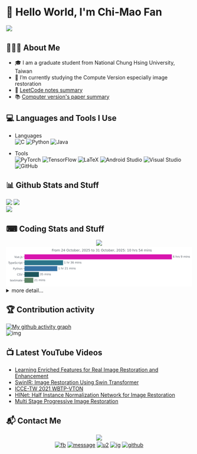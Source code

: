# 👋 Hello World, I'm Chi-Mao Fan 
![](https://komarev.com/ghpvc/?username=FanChiMao&color=blue&style=flat)  

## 👨🏻‍💻  About Me 
- 🎓 I am a graduate student from National Chung Hsing University, Taiwan  
- 🌱 I’m currently studying the Compute Version especially image restoration  
- 📘 [LeetCode notes summary](https://hypnotic-kingfisher-3ee.notion.site/LeetCode-fb26f4705745445f8c08293c9e3f3298)  
- 📚 [Computer version's paper summary](https://www.notion.so/Paper-2909ce6c58164715aae6802117f08402)  

## 💻  Languages and Tools I Use
- Languages  
  ![C](https://img.shields.io/badge/c-%2300599C.svg?style=for-the-badge&logo=c&logoColor=white) ![Python](https://img.shields.io/badge/python-3670A0?style=for-the-badge&logo=python&logoColor=ffdd54) ![Java](https://img.shields.io/badge/java-%23ED8B00.svg?style=for-the-badge&logo=java&logoColor=white)  

- Tools  
  ![PyTorch](https://img.shields.io/badge/PyTorch-%23EE4C2C.svg?style=for-the-badge&logo=PyTorch&logoColor=white) ![TensorFlow](https://img.shields.io/badge/TensorFlow-%23FF6F00.svg?style=for-the-badge&logo=TensorFlow&logoColor=white) ![LaTeX](https://img.shields.io/badge/latex-%23008080.svg?style=for-the-badge&logo=latex&logoColor=white) ![Android Studio](https://img.shields.io/badge/Android%20Studio-3DDC84.svg?style=for-the-badge&logo=android-studio&logoColor=white) ![Visual Studio](https://img.shields.io/badge/VisualStudio-5C2D91.svg?style=for-the-badge&logo=visual-studio&logoColor=white) ![GitHub](https://img.shields.io/badge/github-%23121011.svg?style=for-the-badge&logo=github&logoColor=white)  


## 📊 Github Stats and Stuff  
<div>
<img src="https://github-readme-stats.vercel.app/api?username=FanChiMao&show_icons=true&hide_border=true&&count_private=true&include_all_commits=true" />  
<img height="200em" src="https://media2.giphy.com/media/sIfpwpdOtjm45NrP4Q/giphy.gif?cid=790b7611541ee7426e591227db64e463ed9d640954745a33&rid=giphy.gif&ct=s">
</div>  

<img src="https://github-readme-stats.vercel.app/api/top-langs/?username=FanChiMao&hide=jupyter%20notebook&hide_border=true&layout=compact" />  

## ⌨ Coding Stats and Stuff  
<div align=center>  
<img height="200em" src="https://media3.giphy.com/media/0p9YX5Io6TTyqr6Amc/giphy.gif?cid=790b761109e27f8a3fe54e0e5d101460b07d0d37d3bd518e&rid=giphy.gif&ct=g" />  
</div>  
<img src="https://github.com/FanChiMao/FanChiMao/blob/main/images/stat.svg" alt="Avinal WakaTime Activity"/>  

<details>  
<summary>more detail...</summary>   

<!--START_SECTION:waka-->
**I'm a Night 🦉** 

```text
🌞 Morning    0 commits      ░░░░░░░░░░░░░░░░░░░░░░░░░   0.0% 
🌆 Daytime    300 commits    ██████████░░░░░░░░░░░░░░░   42.13% 
🌃 Evening    366 commits    ████████████░░░░░░░░░░░░░   51.4% 
🌙 Night      46 commits     █░░░░░░░░░░░░░░░░░░░░░░░░   6.46%

```
📅 **I'm Most Productive on Tuesday** 

```text
Monday       131 commits    ████░░░░░░░░░░░░░░░░░░░░░   18.4% 
Tuesday      248 commits    ████████░░░░░░░░░░░░░░░░░   34.83% 
Wednesday    84 commits     ███░░░░░░░░░░░░░░░░░░░░░░   11.8% 
Thursday     85 commits     ███░░░░░░░░░░░░░░░░░░░░░░   11.94% 
Friday       39 commits     █░░░░░░░░░░░░░░░░░░░░░░░░   5.48% 
Saturday     55 commits     ██░░░░░░░░░░░░░░░░░░░░░░░   7.72% 
Sunday       70 commits     ██░░░░░░░░░░░░░░░░░░░░░░░   9.83%

```


📊 **This Week I Spent My Time On** 

```text
💬 Programming Languages: 
Other                    49 hrs 12 mins      ███████████████████████░░   94.37% 
Python                   2 hrs 40 mins       █░░░░░░░░░░░░░░░░░░░░░░░░   5.14% 
CSV                      11 mins             ░░░░░░░░░░░░░░░░░░░░░░░░░   0.38% 
YAML                     2 mins              ░░░░░░░░░░░░░░░░░░░░░░░░░   0.08% 
Markdown                 0 secs              ░░░░░░░░░░░░░░░░░░░░░░░░░   0.03%

💻 Operating System: 
Windows                  52 hrs 9 mins       █████████████████████████   100.0%

```

**I Mostly Code in Python** 

```text
Python                   5 repos             ██████████░░░░░░░░░░░░░░░   41.67% 
Java                     2 repos             ████░░░░░░░░░░░░░░░░░░░░░   16.67% 
MATLAB                   2 repos             ████░░░░░░░░░░░░░░░░░░░░░   16.67% 
Jupyter Notebook         2 repos             ████░░░░░░░░░░░░░░░░░░░░░   16.67% 
Ruby                     1 repo              ██░░░░░░░░░░░░░░░░░░░░░░░   8.33%

```



 Last Updated on 20/11/2021
<!--END_SECTION:waka-->

</details>  

## 🏆 Contribution activity  
[![My github activity graph](https://activity-graph.herokuapp.com/graph?username=FanChiMao&theme=github)](https://github.com/FanChiMao/github-readme-activity-graph)  
![img](https://github.com/FanChiMao/FanChiMao/blob/output/github-snake.gif?raw=true)  


## 📺 Latest YouTube Videos  
  <!-- YOUTUBE:START -->
- [Learning Enriched Features for Real Image Restoration and Enhancement](https://www.youtube.com/watch?v=fT2hH4c_cEs)
- [SwinIR: Image Restoration Using Swin Transformer](https://www.youtube.com/watch?v=FCg6YL739eI)
- [ICCE-TW 2021 WBTP-VTON](https://www.youtube.com/watch?v=Z7pu1OWh5BQ)
- [HINet: Half Instance Normalization Network for Image Restoration](https://www.youtube.com/watch?v=0hHZ054rGpY)
- [Multi Stage Progressive Image Restoration](https://www.youtube.com/watch?v=Lsp9iOO1qYU)
<!-- YOUTUBE:END -->


## 📬  Contact Me  
<div align=center>
<img height="200em" src="https://media3.giphy.com/media/jfW2t8GVKovNriahyw/giphy.gif?cid=790b7611f10fcc55799559d7e4a870e542cdcc0b228e0f93&rid=giphy.gif&ct=s" />  
</div>
<div align=center>
<a href="https://facebook.com/52hzfan"><img height="50px" src="https://i.ibb.co/bsLtDNj/fb.png" alt="fb"></a> 
<a href="https://m.me/52hzfan"><img height="50px" src="https://i.ibb.co/WBdbfgK/mess.png" alt="message"></a> 
<a href="https://www.youtube.com/channel/UCIV7WMa5O_TZKZZSzXcLmmw"><img height="50px" src="https://i.ibb.co/rbMnjwz/u2.png" alt="u2"></a> 
<a href="https://www.instagram.com/52hz_fan/"><img height="50px" src="https://i.ibb.co/CspsnKK/ig.png" alt="ig"></a> 
<a href="https://github.com/FanChiMao"><img height="50px" src="https://i.ibb.co/NVFbjJK/github.png" alt="github"></a> 
</div>
